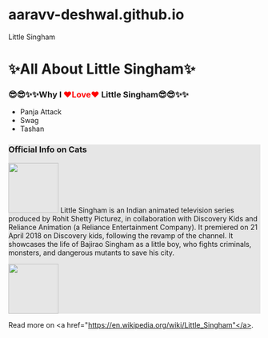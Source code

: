 # aaravv-deshwal.github.io
Little Singham <!doctype html>

<title>CSS width, height, and overflow</title> <style> .lovey-dovey { color: red; }
    #official-info {
        background: rgb(230, 230, 230);
    }
</style>
<h1>✨All About Little Singham✨</h1>

<h3>😎😎✨✨Why I <span class="lovey-dovey">❤Love❤</span> Little Singham😎😎✨✨</h3>
<ul>
    <li>Panja Attack
    <li>Swag
    <li>Tashan
</ul>


<div id="official-info"><h3>Official Info on Cats</h3>
<p><img src="https://www.filmcompanion.in/wp-content/uploads/2019/11/Film-companion-netflix-kid-singham-inline-image-2-1.jpg" width="100"> Little Singham is an Indian animated television series produced by Rohit Shetty Picturez, in collaboration with Discovery Kids and Reliance Animation (a Reliance Entertainment Company). It premiered on 21 April 2018 on Discovery kids, following the revamp of the channel. It showcases the life of Bajirao Singham as a little boy, who fights criminals, monsters, and dangerous mutants to save his city.</p>
<p><img src="https://encrypted-tbn0.gstatic.com/images?q=tbn:ANd9GcTW4TvebP_qHeF3geLHo05YePsLMlwL5gVt7g&usqp=CAU" width="100"></p>

</div>

Read more on <a href="https://en.wikipedia.org/wiki/Little_Singham"</a>.
